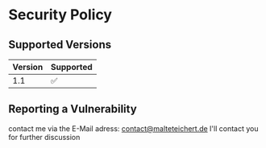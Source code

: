# Security Policy

## Supported Versions

| Version | Supported          |
| ------- | ------------------ |
| 1.1   | :white_check_mark: |


## Reporting a Vulnerability

contact me via the E-Mail adress: contact@malteteichert.de
I'll contact you for further discussion
